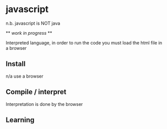 # javascript

n.b. javascript is NOT java

** _work in progress_ **

Interpreted language, in order to run the code you must load the html file in a browser

## Install
n/a use a browser
## Compile / interpret
Interpretation is done by the browser
## Learning
